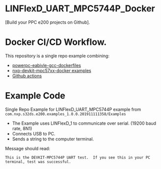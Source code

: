 # LINFlexD_UART_MPC5744P_Docker

[Build your PPC e200 projects on Github].

# Docker CI/CD Workflow.

This repository is a single repo example combining:

- [powerpc-eabivle-gcc-dockerfiles](https://github.com/AutomotiveDevOps/powerpc-eabivle-gcc-dockerfiles)
- [nxp-devkit-mpc57xx-docker examples](https://github.com/AutomotiveDevOps/nxp-devkit-mpc57xx-docker/)
- [Github actions](https://github.com/features/actions)


# Example Code

Single Repo Example for LINFlexD_UART_MPC5744P example from ```com.nxp.s32ds.e200.examples_1.0.0.201911111358/Examples```

- The Example uses LINFlexD_1 to communicate over serial. (19200 baud rate, 8N1)
- Connects USB to PC.
- Sends a string to the computer terminal.

Message should read:

    This is the DEVKIT-MPC5744P UART test.  If you see this in your PC terminal, test was successful.
